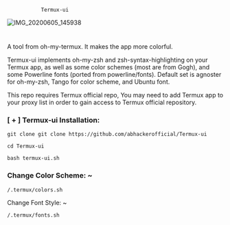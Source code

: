 
               Termux-ui
![IMG_20200605_145938](https://user-images.githubusercontent.com/63346676/83860833-69e9e000-a73d-11ea-8cbf-adec88e0bd01.jpg)
#

A tool from oh-my-termux. It makes the app more colorful.

Termux-ui implements oh-my-zsh and zsh-syntax-highlighting on your Termux app, as well as some color schemes (most are from Gogh), and some Powerline fonts (ported from powerline/fonts). Default set is agnoster for oh-my-zsh, Tango for color scheme, and Ubuntu font.

This repo requires Termux official repo, You may need to add Termux app to your proxy list in order to gain access to Termux official repository.

### [ + ] Termux-ui Installation:
```
git clone git clone https://github.com/abhackerofficial/Termux-ui
```
```
cd Termux-ui
```
```
bash termux-ui.sh
```
### Change Color Scheme: ~
```
/.termux/colors.sh
```
Change Font Style: ~
```
/.termux/fonts.sh
```
